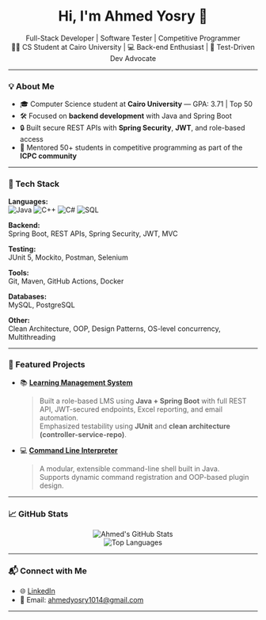 <h1 align="center">Hi, I'm Ahmed Yosry 👋</h1>

<p align="center">
  Full-Stack Developer | Software Tester | Competitive Programmer<br>
  🧑‍🎓 CS Student at Cairo University | 💻 Back-end Enthusiast | 🧪 Test-Driven Dev Advocate
</p>

---

### 💡 About Me
- 🎓 Computer Science student at **Cairo University** — GPA: 3.71 | Top 50
- 🛠️ Focused on **backend development** with Java and Spring Boot
- 🔒 Built secure REST APIs with **Spring Security**, **JWT**, and role-based access
- 🤝 Mentored 50+ students in competitive programming as part of the **ICPC community**

---

### 🔧 Tech Stack

**Languages:**  
![Java](https://img.shields.io/badge/Java-ED8B00?style=flat&logo=java&logoColor=white)
![C++](https://img.shields.io/badge/C++-00599C?style=flat&logo=c%2B%2B&logoColor=white)
![C#](https://img.shields.io/badge/C%23-239120?style=flat&logo=c-sharp&logoColor=white)
![SQL](https://img.shields.io/badge/SQL-4479A1?style=flat&logo=postgresql&logoColor=white)

**Backend:**  
Spring Boot, REST APIs, Spring Security, JWT, MVC

**Testing:**  
JUnit 5, Mockito, Postman, Selenium

**Tools:**  
Git, Maven, GitHub Actions, Docker

**Databases:**  
MySQL, PostgreSQL

**Other:**  
Clean Architecture, OOP, Design Patterns, OS-level concurrency, Multithreading

---

### 🚀 Featured Projects

- 📚 **[Learning Management System](https://github.com/AhmedYosry14/Learning-Management-System)**  
  > Built a role-based LMS using **Java + Spring Boot** with full REST API, JWT-secured endpoints, Excel reporting, and email automation.  
  > Emphasized testability using **JUnit** and **clean architecture (controller-service-repo)**.

- 💻 **[Command Line Interpreter](https://github.com/AhmedYosry14/Command-Line-Interpreter)**  
  > A modular, extensible command-line shell built in Java.  
  > Supports dynamic command registration and OOP-based plugin design.

---

### 📈 GitHub Stats

<p align="center">
  <img src="https://github-readme-stats.vercel.app/api?username=AhmedYosry14&show_icons=true&theme=tokyonight" alt="Ahmed's GitHub Stats" />
  <br />
  <img src="https://github-readme-stats.vercel.app/api/top-langs/?username=AhmedYosry14&layout=compact&theme=tokyonight" alt="Top Languages" />
</p>

---

### 📬 Connect with Me

- 🌐 [LinkedIn](https://www.linkedin.com/in/ahmed--yosry)
- 📨 Email: ahmedyosry1014@gmail.com  

---
